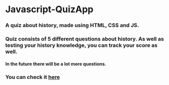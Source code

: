 # Javascript-QuizApp
### A quiz about history, made using HTML, CSS and JS. 
### Quiz consists of 5 different questions about history. As well as testing your history knowledge, you can track your score as well.
#### In the future there will be a lot more questions.
### You can check it [here](https://ahmedskulj00.github.io/Javascript-QuizApp/)
